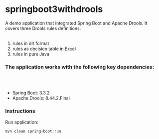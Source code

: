 # springboot3withdrools

A demo application that integrated Spring Boot and Apache Drools.
It covers three Drools rules definitions.
<br/><br/>
1. rules in drl format
1. rules as decision table in Excel
1. rules in pure Java

### The application works with the following key dependencies:
<br/><br/>
* Spring Boot: 3.3.2
* Apache Drools: 8.44.2.Final

### Instructions

Run application:

```
mvn clean spring-boot:run
```
